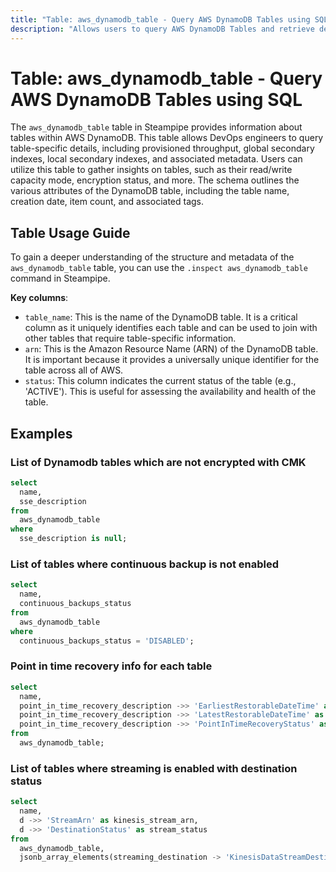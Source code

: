 ```yaml
---
title: "Table: aws_dynamodb_table - Query AWS DynamoDB Tables using SQL"
description: "Allows users to query AWS DynamoDB Tables and retrieve detailed information about their configuration, status, and associated attributes."
---
```


# Table: aws_dynamodb_table - Query AWS DynamoDB Tables using SQL

The `aws_dynamodb_table` table in Steampipe provides information about tables within AWS DynamoDB. This table allows DevOps engineers to query table-specific details, including provisioned throughput, global secondary indexes, local secondary indexes, and associated metadata. Users can utilize this table to gather insights on tables, such as their read/write capacity mode, encryption status, and more. The schema outlines the various attributes of the DynamoDB table, including the table name, creation date, item count, and associated tags.

## Table Usage Guide

To gain a deeper understanding of the structure and metadata of the `aws_dynamodb_table` table, you can use the `.inspect aws_dynamodb_table` command in Steampipe.

**Key columns**:

- `table_name`: This is the name of the DynamoDB table. It is a critical column as it uniquely identifies each table and can be used to join with other tables that require table-specific information.
- `arn`: This is the Amazon Resource Name (ARN) of the DynamoDB table. It is important because it provides a universally unique identifier for the table across all of AWS.
- `status`: This column indicates the current status of the table (e.g., 'ACTIVE'). This is useful for assessing the availability and health of the table.

## Examples

### List of Dynamodb tables which are not encrypted with CMK

```sql
select
  name,
  sse_description
from
  aws_dynamodb_table
where
  sse_description is null;
```


### List of tables where continuous backup is not enabled

```sql
select
  name,
  continuous_backups_status
from
  aws_dynamodb_table
where
  continuous_backups_status = 'DISABLED';
```


### Point in time recovery info for each table

```sql
select
  name,
  point_in_time_recovery_description ->> 'EarliestRestorableDateTime' as earliest_restorable_date_time,
  point_in_time_recovery_description ->> 'LatestRestorableDateTime' as latest_restorable_date_time,
  point_in_time_recovery_description ->> 'PointInTimeRecoveryStatus' as point_in_time_recovery_status
from
  aws_dynamodb_table;
```

### List of tables where streaming is enabled with destination status

```sql
select
  name,
  d ->> 'StreamArn' as kinesis_stream_arn,
  d ->> 'DestinationStatus' as stream_status
from
  aws_dynamodb_table,
  jsonb_array_elements(streaming_destination -> 'KinesisDataStreamDestinations') as d
```
